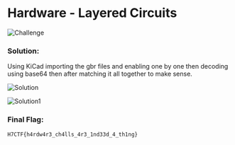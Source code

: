 # Hardware - Layered Circuits

![Challenge](https://github.com/x03ee/H7CTF-Writeups/blob/main/hardware/Layered%20Circuits/challenge.png)

### Solution:
 Using KiCad importing the gbr files and enabling one by one then decoding using base64 then after matching it all together to make sense.
 
![Solution](https://github.com/x03ee/H7CTF-Writeups/blob/main/hardware/Layered%20Circuits/reader.png)
 
![Solution1](https://github.com/x03ee/H7CTF-Writeups/blob/main/hardware/Layered%20Circuits/flag%20mixed.png)

### Final Flag:
```
H7CTF{h4rdw4r3_ch4lls_4r3_1nd33d_4_th1ng}
```
